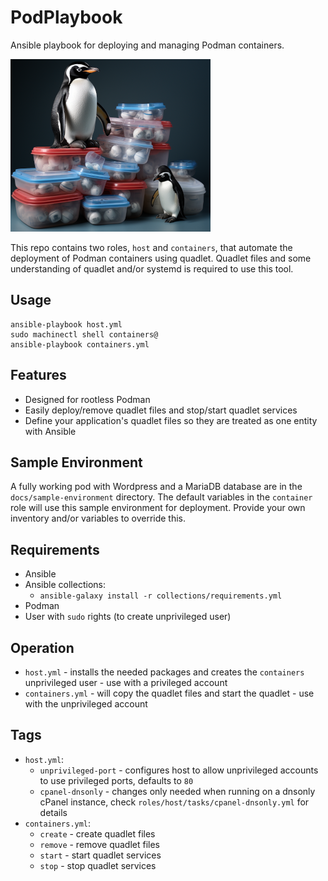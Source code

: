 # PodPlaybook

Ansible playbook for deploying and managing Podman containers.

![PodPlaybook](docs/images/logo.png)

This repo contains two roles, `host` and `containers`, that automate the deployment of Podman containers using quadlet.
Quadlet files and some understanding of quadlet and/or systemd is required to use this tool.

## Usage
    ansible-playbook host.yml
    sudo machinectl shell containers@
    ansible-playbook containers.yml

## Features
- Designed for rootless Podman
- Easily deploy/remove quadlet files and stop/start quadlet services
- Define your application's quadlet files so they are treated as one entity with Ansible

## Sample Environment
A fully working pod with Wordpress and a MariaDB database are in the `docs/sample-environment` directory.
The default variables in the `container` role will use this sample environment for deployment.
Provide your own inventory and/or variables to override this.

## Requirements
- Ansible
- Ansible collections:
    - ```ansible-galaxy install -r collections/requirements.yml```
- Podman
- User with `sudo` rights (to create unprivileged user)

## Operation
- `host.yml` - installs the needed packages and creates the `containers` unprivileged user - use with a privileged account
- `containers.yml` - will copy the quadlet files and start the quadlet - use with the unprivileged account

## Tags
- `host.yml`:
    - `unprivileged-port` - configures host to allow unprivileged accounts to use privileged ports, defaults to `80`
    - `cpanel-dnsonly` - changes only needed when running on a dnsonly cPanel instance, check `roles/host/tasks/cpanel-dnsonly.yml` for details
- `containers.yml`:
    - `create` - create quadlet files
    - `remove` - remove quadlet files
    - `start` - start quadlet services
    - `stop` - stop quadlet services
